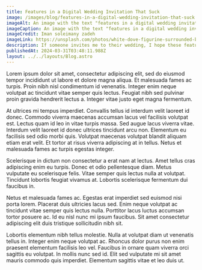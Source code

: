 ```yaml
---
title: Features in a Digital Wedding Invitation That Suck
image: /images/blog/features-in-a-digital-wedding-invitation-that-suck.webp
imageAlt: An image with the text "features in a digital wedding invitation that suck"
imageCaption: An image with the text "features in a digital wedding invitation that suck"
imageCredit: Iman soleimany zadeh
imageLink: https://unsplash.com/photos/white-dove-figurine-surrounded-by-string-lights-on-table-2mxwz9uFqcY
description: If someone invites me to their wedding, I hope these features are improved in the invitation.
publishedAt: 2024-03-31T03:48:11.988Z
layout: ../../layouts/Blog.astro
---
```


Lorem ipsum dolor sit amet, consectetur adipiscing elit, sed do eiusmod tempor incididunt ut labore et dolore magna aliqua. Et malesuada fames ac turpis. Proin nibh nisl condimentum id venenatis. Integer enim neque volutpat ac tincidunt vitae semper quis lectus. Feugiat nibh sed pulvinar proin gravida hendrerit lectus a. Integer vitae justo eget magna fermentum.

At ultrices mi tempus imperdiet. Convallis tellus id interdum velit laoreet id donec. Commodo viverra maecenas accumsan lacus vel facilisis volutpat est. Lectus quam id leo in vitae turpis massa. Sed augue lacus viverra vitae. Interdum velit laoreet id donec ultrices tincidunt arcu non. Elementum eu facilisis sed odio morbi quis. Volutpat maecenas volutpat blandit aliquam etiam erat velit. Et tortor at risus viverra adipiscing at in tellus. Netus et malesuada fames ac turpis egestas integer.

Scelerisque in dictum non consectetur a erat nam at lectus. Amet tellus cras adipiscing enim eu turpis. Donec et odio pellentesque diam. Metus vulputate eu scelerisque felis. Vitae semper quis lectus nulla at volutpat. Tincidunt lobortis feugiat vivamus at. Lobortis scelerisque fermentum dui faucibus in.

Netus et malesuada fames ac. Egestas erat imperdiet sed euismod nisi porta lorem. Placerat duis ultricies lacus sed. Enim neque volutpat ac tincidunt vitae semper quis lectus nulla. Porttitor lacus luctus accumsan tortor posuere ac. Id eu nisl nunc mi ipsum faucibus. Sit amet consectetur adipiscing elit duis tristique sollicitudin nibh sit.

Lobortis elementum nibh tellus molestie. Nulla at volutpat diam ut venenatis tellus in. Integer enim neque volutpat ac. Rhoncus dolor purus non enim praesent elementum facilisis leo vel. Faucibus in ornare quam viverra orci sagittis eu volutpat. In mollis nunc sed id. Elit sed vulputate mi sit amet mauris commodo quis imperdiet. Elementum sagittis vitae et leo duis ut.
